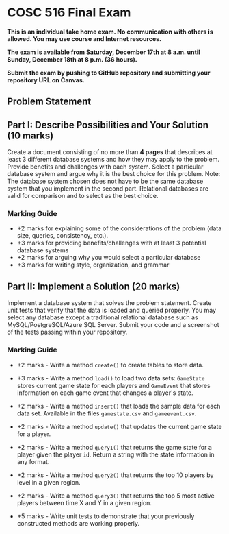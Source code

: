# COSC 516 Final Exam

**This is an individual take home exam. No communication with others is allowed. You may use course and Internet resources.**

**The exam is available from Saturday, December 17th at 8 a.m. until Sunday, December 18th at 8 p.m. (36 hours).**

**Submit the exam by pushing to GitHub repository and submitting your repository URL on Canvas.**

## Problem Statement

## Part I: Describe Possibilities and Your Solution (10 marks)

Create a document consisting of no more than **4 pages** that describes at least 3 different database systems and how they may apply to the problem. Provide benefits and challenges with each system. Select a particular database system and argue why it is the best choice for this problem. Note: The database system chosen does not have to be the same database system that you implement in the second part. Relational databases are valid for comparison and to select as the best choice.

### Marking Guide

- +2 marks for explaining some of the considerations of the problem (data size, queries, consistency, etc.).
- +3 marks for providing benefits/challenges with at least 3 potential database systems
- +2 marks for arguing why you would select a particular database
- +3 marks for writing style, organization, and grammar

## Part II: Implement a Solution (20 marks)

Implement a database system that solves the problem statement. Create unit tests that verify that the data is loaded and queried properly. You may select any database except a traditional relational database such as MySQL/PostgreSQL/Azure SQL Server. Submit your code and a screenshot of the tests passing within your repository.

### Marking Guide

- +2 marks - Write a method `create()` to create tables to store data.

- +3 marks - Write a method `load()` to load two data sets: `GameState` stores current game state for each players and `GameEvent` that stores information on each game event that changes a player's state.
 
- +2 marks - Write a method `insert()` that loads the sample data for each data set. Available in the files `gamestate.csv` and `gameevent.csv`.

- +2 marks - Write a method `update()` that updates the current game state for a player.

- +2 marks - Write a method `query1()` that returns the game state for a player given the player `id`. Return a string with the state information in any format.

- +2 marks - Write a method `query2()` that returns the top 10 players by level in a given region.

- +2 marks - Write a method `query3()` that returns the top 5 most active players between time X and Y in a given region.

- +5 marks - Write unit tests to demonstrate that your previously constructed methods are working properly.

